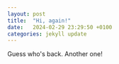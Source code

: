```yaml
---
layout: post
title:  "Hi, again!"
date:   2024-02-29 23:29:50 +0100
categories: jekyll update
---
```

Guess who's back. Another one!
